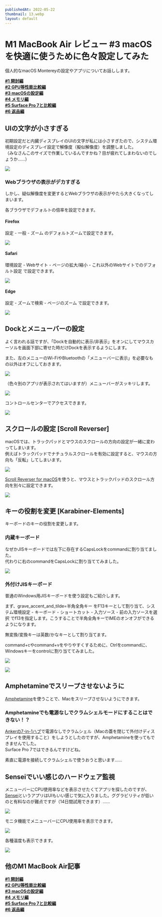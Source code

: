 ```yaml
---
publishedAt: 2022-05-22
thumbnail: 13.webp
layout: default
---
```


# M1 MacBook Air レビュー #3 macOSを快適に使うために色々設定してみた

個人的なmacOS Montereyの設定やアプリについてお話しします。

[**#1 開封編**](../05-20-m1mba-1)  
[**#2 GPU等性能比較編**](../05-21-m1mba-2)  
[**#3 macOSの設定編**](../05-22-m1mba-3)  
[**#4 メモリ編**](../05-23-m1mba-4)  
[**#5 Surface Pro 7と比較編**](../05-24-m1mba-5)  
[**#6 返品編**](../05-25-m1mba-6)

## UIの文字が小さすぎる

初期設定だと内臓ディスプレイのUIの文字が私には小さすぎたので、システム環境設定のディスプレイ設定で解像度（擬似解像度）を調整しました。\
（みなさんこのサイズで作業しているんですかね？目が疲れてしまわないのでしょうか……）

![](0.webp)

### Webブラウザの表示がデカすぎる

しかし、疑似解像度を変更するとWebブラウザの表示がやたら大きくなってしまいます。

各ブラウザでデフォルトの倍率を設定できます。

#### Firefox

設定 - 一般 - ズーム のデフォルトズームで設定できます。

![](1.webp)

#### Safari

環境設定 - Webサイト - ページの拡大/縮小 - これ以外のWebサイトでのデフォルト設定 で設定できます。

![](2.webp)

#### Edge

設定 - ズームで検索 - ページのズーム で設定できます。

![](3.webp)

## Dockとメニューバーの設定

よく言われる話ですが、「Dockを自動的に表示/非表示」をオンにしてマウスカーソルを画面下部に寄せた時だけDockを表示するようにします。

また、左のメニューのWi-FiやBluetoothの「メニューバーに表示」を必要なもの以外はオフにしておきます。

![](4.webp)

（色々別のアプリが表示されてはいますが）メニューバーがスッキリします。

![](5.webp)

コントロールセンターでアクセスできます。

![](6.webp)

## スクロールの設定 \[Scroll Reverser]

macOSでは、トラックパッドとマウスのスクロールの方向の設定が一緒に変わってしまいます。\
例えばトラックパッドでナチュラルスクロールを有効に設定すると、マウスの方向も「反転」してしまいます。

![](7.webp)

[Scroll Reverser for macOS](https://pilotmoon.com/scrollreverser/)を使うと、マウスとトラックパッドのスクロール方向を別々に設定できます。

![](8.webp)

## キーの役割を変更 \[Karabiner-Elements]

キーボードのキーの役割を変更します。

### 内蔵キーボード

なぜかJISキーボードでは左下に存在するCapsLockをcommandに割り当てました。\
代わりに右のcommandをCapsLockに割り当ててみました。

![](9.webp)

### 外付けJISキーボード

普通のWindows用JISキーボードを使う設定もご紹介します。

まず、grave\_accent\_and\_tilde=半角全角キー をF13キーとして割り当て、システム環境設定 - キーボード - ショートカット - 入力ソース - 前の入力ソースを選択 でf13を指定します。こうすることで半角全角キーでIMEのオンオフができるようになります。

無変換/変換キーは英数/かなキーとして割り当てます。

command+cやcommand+vをやりやすくするために、Ctrlをcommandに、Windowsキーをcontrolに割り当ててみました。

![](10.webp)

![](11.webp)

## Amphetamineでスリープさせないように

[Amphetamine](https://apps.apple.com/jp/app/amphetamine/id937984704)を使うことで、Macをスリープさせないようにできます。

### Amphetamineでも電源なしでクラムシェルモードにすることはできない！？

[Ankerの7-in-1ハブ](https://www.youtube.com/watch?v=bbFAMkrxFF8)で電源なしでクラムシェル（Macの蓋を閉じて外付けディスプレイを使用すること）をしようとしたのですが、Amphetamineを使ってもできませんでした。\
Surface Pro 7ではできるんですけどね。

素直に電源を接続してクラムシェルで使うおうと思います……

## Senseiでいい感じのハードウェア監視

メニューバーにCPU使用率などを表示させたくてアプリを探したのですが、[Sensei](https://sensei.app/)というアプリはUIもいい感じで気に入りました。ググラビリティが低いのと有料なのが難点ですが（14日間試用できます）……

![](12.webp)

モニタ機能でメニューバーにCPU使用率を表示できます。

![](13.webp)

各種温度も表示できます。

![](14.webp)

## 他のM1 MacBook Air記事

[**#1 開封編**](../05-20-m1mba-1)  
[**#2 GPU等性能比較編**](../05-21-m1mba-2)  
[**#3 macOSの設定編**](../05-22-m1mba-3)  
[**#4 メモリ編**](../05-23-m1mba-4)  
[**#5 Surface Pro 7と比較編**](../05-24-m1mba-5)  
[**#6 返品編**](../05-25-m1mba-6)

